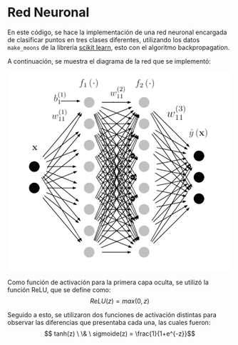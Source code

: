 # Red Neuronal

En este código, se hace la implementación de una red neuronal encargada de clasificar puntos en tres clases diferentes, utilizando los datos `make_moons` de la libreria [scikit learn](https://scikit-learn.org/stable/index.html), esto con el algoritmo backpropagation.

A continuación, se muestra el diagrama de la red que se implementó:

![DiagramaDeRedNeuronal](/images/DiagramaDeRedNeuronal.PNG)

Como función de activación para la primera capa oculta, se utilizó la función ReLU, que se define como:
$$ ReLU(z) = max(0,z) $$

Seguido a esto, se utilizaron dos funciones de activación distintas para observar las diferencias que presentaba cada una, las cuales fueron:
$$ tanh(z) \ \& \ sigmoide(z) = \frac{1}{1+e^{-z}}$$